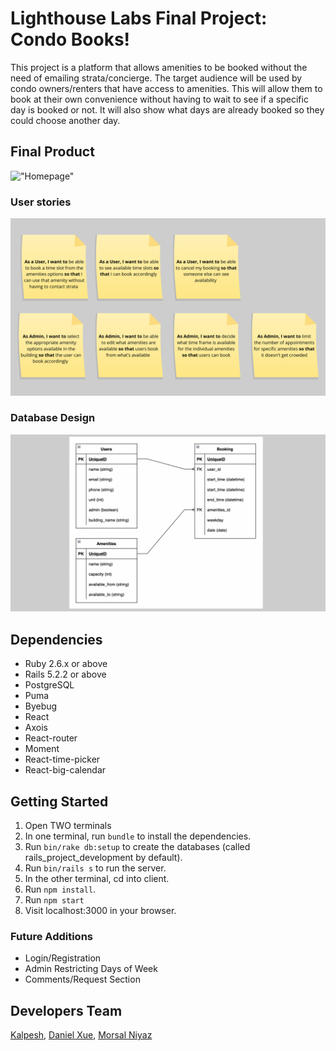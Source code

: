 # Lighthouse Labs Final Project: Condo Books!

This project is a platform that allows amenities to be booked without the need of emailing strata/concierge. The target audience will be used by condo owners/renters that have access to amenities. This will allow them to book at their own convenience without having to wait to see if a specific day is booked or not. It will also show what days are already booked so they could choose another day.


## Final Product
!["Homepage"]()

### User stories
!["User Stories"](https://github.com/DarkArtsNinja/final_project/blob/master/docs/stories.png)

### Database Design
!["Entity Relation Diagram"](https://github.com/DarkArtsNinja/final_project/blob/master/docs/erd.png)


## Dependencies

- Ruby 2.6.x or above
- Rails 5.2.2 or above
- PostgreSQL
- Puma
- Byebug
- React
- Axois
- React-router
- Moment
- React-time-picker
- React-big-calendar


## Getting Started

1. Open TWO terminals
2. In one terminal, run `bundle` to install the dependencies.
3. Run `bin/rake db:setup` to create the databases (called rails_project_development by default).
4. Run `bin/rails s` to run the server.
5. In the other terminal, cd into client.
6. Run `npm install`.
7. Run `npm start`
8. Visit localhost:3000 in your browser.

### Future Additions

- Login/Registration
- Admin Restricting Days of Week
- Comments/Request Section


## Developers Team

[Kalpesh](https://github.com/kunvar13), [Daniel Xue](https://github.com/DarkArtsNinja), [Morsal Niyaz](https://github.com/MorsalN)
